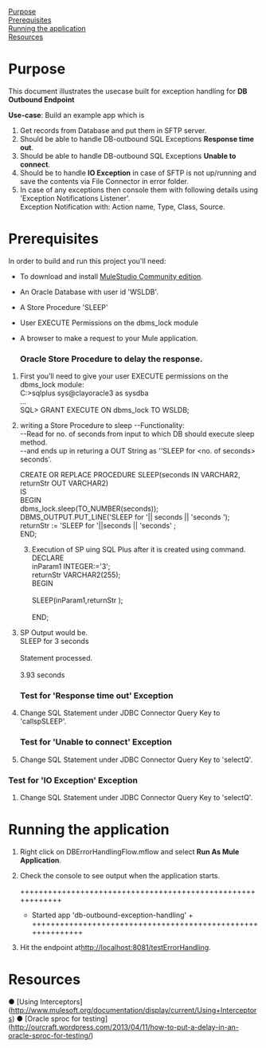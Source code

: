 [Purpose](#purpose)  
[Prerequisites](#prerequisites)  
[Running the application](#running-the-application)  
[Resources](#resources)

Purpose
===========

This document illustrates the usecase built for exception handling for **DB Outbound Endpoint**



**Use-case**: 
Build an example app which is 

1. Get records from Database and put them in SFTP server.
2. Should be able to handle DB-outbound SQL Exceptions **Response time out**.
3. Should be able to handle DB-outbound SQL Exceptions **Unable to connect**.
4. Should be to  handle **IO Exception** in case of SFTP is not up/running and save the contents via File Connector in error folder.
5. In case of any exceptions then console them with following details using 'Exception Notifications Listener'.
  <br />Exception Notification with: Action name, Type, Class, Source.


Prerequisites
===============

In order to build and run this project you'll need:  

* To download and install [MuleStudio Community edition](http://www.mulesoft.org/download-mule-esb-community-edition).
* An Oracle Database with user id 'WSLDB'.
* A Store Procedure 'SLEEP'
* User EXECUTE Permissions on the dbms_lock module
* A browser to make a request to your Mule application.


	### Oracle Store Procedure	to delay the response.

1. First you’ll need to give your user EXECUTE permissions on the dbms_lock module: <br />
C:\>sqlplus sys@clayoracle3 as sysdba <br />
... <br />
SQL> GRANT EXECUTE ON dbms_lock TO WSLDB; <br />

2. writing a Store Procedure to sleep
--Functionality:  <br />
	--Read for no. of seconds from input to which DB should execute sleep method. <br />
	--and ends up in returing a OUT String as ''SLEEP for <no. of seconds> seconds'.<br />

	CREATE OR REPLACE PROCEDURE SLEEP(seconds IN VARCHAR2, returnStr OUT VARCHAR2) <br />
	IS <br />
	BEGIN <br />
	  dbms_lock.sleep(TO_NUMBER(seconds)); <br />
	  DBMS_OUTPUT.PUT_LINE('SLEEP for '|| seconds  || 'seconds '); <br />
	  returnStr := 'SLEEP for '||seconds || 'seconds' ; <br />
	END; <br />

	3. Execution of SP uing SQL Plus after it is created using command. <br />
	DECLARE <br />
		inParam1 INTEGER:='3'; <br />
		returnStr VARCHAR2(255); <br />
	BEGIN <br />
	   <br />
	  SLEEP(inParam1,returnStr ); <br />
	   <br />
	END; <br />
4. SP Output would be.  <br />
	SLEEP for 3 seconds  <br />
	 <br />
	Statement processed. <br />
	 <br />
	3.93 seconds <br />

	### Test for 'Response time out' Exception
1. Change SQL Statement under JDBC Connector Query Key to 'callspSLEEP'.

	### Test for 'Unable to connect' Exception
1. Change SQL Statement under JDBC Connector Query Key to 'selectQ'.

### Test for 'IO Exception' Exception
1. Change SQL Statement under JDBC Connector Query Key to 'selectQ'.


Running the application
=======================

1. Right click on DBErrorHandlingFlow.mflow and select **Run As Mule Application**.
2. Check the console to see output when the application starts.

	++++++++++++++++++++++++++++++++++++++++++++++++++++++++++++
	+ Started app 'db-outbound-exception-handling'		       +
	++++++++++++++++++++++++++++++++++++++++++++++++++++++++++++
	
3. Hit the endpoint at<http://localhost:8081/testErrorHandling>.
	
	
Resources
===========

● [Using Interceptors] (http://www.mulesoft.org/documentation/display/current/Using+Interceptors)
● [Oracle sproc for testing] (http://ourcraft.wordpress.com/2013/04/11/how-to-put-a-delay-in-an-oracle-sproc-for-testing/)
